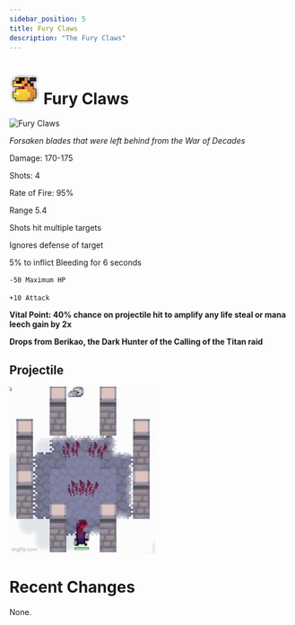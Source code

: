 ```yaml
---
sidebar_position: 5
title: Fury Claws
description: "The Fury Claws"
---
```


# ![lg](https://github.com/Terracidal/Gifs/blob/fc608bea9e8c5e7b81fec11d3a99e241d34a4e0c/Legendary_Bag.png) Fury Claws 

![Fury Claws](https://vwiki.valorserver.com/api/item/picture/Fury%20Claws)  

<i>Forsaken blades that were left behind from the War of Decades</i>


Damage: 170-175

Shots: 4

Rate of Fire: 95%

Range 5.4

Shots hit multiple targets

Ignores defense of target

5% to inflict Bleeding for 6 seconds

    -50 Maximum HP
    
    +10 Attack
    
**Vital Point: 40% chance on projectile hit to amplify any life steal or mana leech gain by 2x**

**Drops from Berikao, the Dark Hunter of the Calling of the Titan raid** 

## Projectile

![Fury Claws Projectile](https://github.com/Terracidal/Gifs/blob/fd5f0e64bcbc4075af925d2d0b5b7f10f68c4527/9ff4ms.gif)

# Recent Changes
None.
